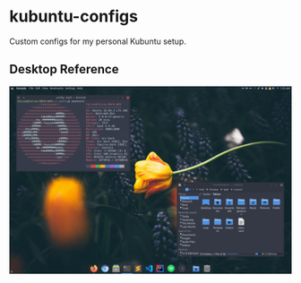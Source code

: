 # kubuntu-configs
Custom configs for my personal Kubuntu setup.

## Desktop Reference
<p align="center">
  <img src=Screenshot_20200114_012555.png>
</p>

